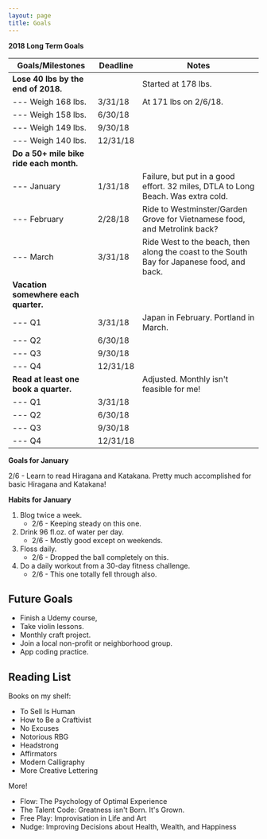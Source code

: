 ```yaml
---
layout: page
title: Goals
---
```


**2018 Long Term Goals**

| Goals/Milestones | Deadline | Notes |
| ---------------- | -------- | ----- |
| **Lose 40 lbs by the end of 2018.** |  | Started at 178 lbs. |
| --- Weigh 168 lbs. | 3/31/18 | At 171 lbs on 2/6/18. |
| --- Weigh 158 lbs. | 6/30/18 |  |
| --- Weigh 149 lbs. | 9/30/18 |  |
| --- Weigh 140 lbs. | 12/31/18 |  |
| **Do a 50+ mile bike ride each month.** |  |  |
| --- January | 1/31/18 | Failure, but put in a good effort.  32 miles, DTLA to Long Beach.  Was extra cold. |
| --- February | 2/28/18 | Ride to Westminster/Garden Grove for Vietnamese food, and Metrolink back? |
| --- March | 3/31/18 | Ride West to the beach, then along the coast to the South Bay for Japanese food, and back. |
| **Vacation somewhere each quarter.** |  |  |
| --- Q1 | 3/31/18 | Japan in February.  Portland in March. |
| --- Q2 | 6/30/18 |  |
| --- Q3 | 9/30/18 |  |
| --- Q4 | 12/31/18 |  |
| **Read at least one book a quarter.** |  | Adjusted.  Monthly isn't feasible for me! |
| --- Q1 | 3/31/18 |  |
| --- Q2 | 6/30/18 |  |
| --- Q3 | 9/30/18 |  |
| --- Q4 | 12/31/18 |  |

**Goals for January**

2/6 - Learn to read Hiragana and Katakana.  Pretty much accomplished for basic Hiragana and Katakana!


**Habits for January**

1. Blog twice a week.
    * 2/6 - Keeping steady on this one.
2. Drink 96 fl.oz. of water per day.
    * 2/6 - Mostly good except on weekends.
3. Floss daily.
    * 2/6 - Dropped the ball completely on this.
4. Do a daily workout from a 30-day fitness challenge.
    * 2/6 - This one totally fell through also.

## Future Goals

* Finish a Udemy course,
* Take violin lessons.
* Monthly craft project.
* Join a local non-profit or neighborhood group.
* App coding practice.

## Reading List

Books on my shelf:

* To Sell Is Human
* How to Be a Craftivist
* No Excuses
* Notorious RBG
* Headstrong
* Affirmators
* Modern Calligraphy
* More Creative Lettering

More!

* Flow: The Psychology of Optimal Experience
* The Talent Code: Greatness isn't Born.  It's Grown.
* Free Play: Improvisation in Life and Art
* Nudge: Improving Decisions about Health, Wealth, and Happiness
